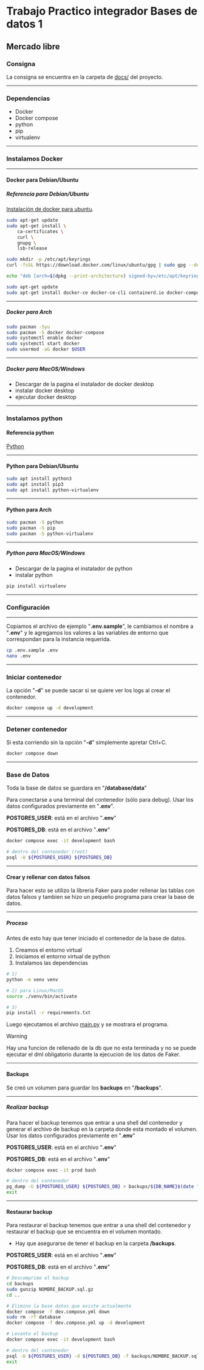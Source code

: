 # Trabajo Practico integrador Bases de datos 1

## Mercado libre

### Consigna

La consigna se encuentra en la carpeta de [docs/](./docs/) del proyecto.

---

### Dependencias

- Docker
- Docker compose
- python
- pip
- virtualenv

---

### Instalamos Docker

---

#### Docker para Debian/Ubuntu

##### Referencia para Debian/Ubuntu

[Instalación de docker para ubuntu](https://docs.docker.com/engine/install/ubuntu).

```bash
sudo apt-get update
sudo apt-get install \
    ca-certificates \
    curl \
    gnupg \
    lsb-release

sudo mkdir -p /etc/apt/keyrings
curl -fsSL https://download.docker.com/linux/ubuntu/gpg | sudo gpg --dearmor -o /etc/apt/keyrings/docker.gpg

echo "deb [arch=$(dpkg --print-architecture) signed-by=/etc/apt/keyrings/docker.gpg] https://download.docker.com/linux/ubuntu $(lsb_release -cs) stable" | sudo tee /etc/apt/sources.list.d/docker.list > /dev/null

sudo apt-get update
sudo apt-get install docker-ce docker-ce-cli containerd.io docker-compose-plugin
```

---

##### Docker para Arch

```bash
sudo pacman -Syu
sudo pacman -S docker docker-compose
sudo systemctl enable docker
sudo systemctl start docker
sudo usermod -aG docker $USER
```

---

##### Docker para MacOS/Windows

- Descargar de la pagina el instalador de docker desktop
- instalar docker desktop
- ejecutar docker desktop

---

### Instalamos python

#### Referencia python

[Python](https://www.python.org/)

---

#### Python para Debian/Ubuntu

```bash
sudo apt install python3
sudo apt install pip3
sudo apt install python-virtualenv
```

---

#### Python para Arch

```bash
sudo pacman -S python
sudo pacman -S pip
sudo pacman -S python-virtualenv
```

---

##### Python para MacOS/Windows

- Descargar de la pagina el instalador de python
- instalar python

```sh
pip install virtualenv
```

---

### Configuración

---

Copiamos el archivo de ejemplo "**.env.sample**", le cambiamos el nombre a "**.env**" y le agregamos los valores a las variables de entorno que correspondan para la instancia requerida.

```bash
cp .env.sample .env
nano .env
```

---

### Iniciar contenedor

La opción "**-d**" se puede sacar si se quiere ver los logs al crear el contenedor.

```bash
docker compose up -d development
```

---

### Detener contenedor

Si esta corriendo sin la opción "**-d**" simplemente apretar Ctrl+C.

```bash
docker compose down
```

---

### Base de Datos

Toda la base de datos se guardara en "**/database/data**"

Para conectarse a una terminal del contenedor (sólo para debug).
Usar los datos configurados previamente en "**.env**".

**POSTGRES_USER**: está en el archivo "**.env**"

**POSTGRES_DB**: está en el archivo "**.env**"

```bash
docker compose exec -it development bash

# dentro del contenedor (root)
psql -U ${POSTGRES_USER} ${POSTGRES_DB}
```

---

#### Crear y rellenar con datos falsos

Para hacer esto se utilizo la libreria Faker para poder rellenar las tablas con datos falsos y tambien se hizo un pequeño programa para crear la base de datos.

---

##### Proceso

Antes de esto hay que tener iniciado el contenedor de la base de datos.

1. Creamos el entorno virtual
2. Iniciamos el entorno virtual de python
3. Instalamos las dependencias

```bash
# 1) 
python -m venv venv

# 2) para Linux/MacOS
source ./venv/bin/activate

# 3)
pip install -r requirements.txt
```

Luego ejecutamos el archivo [main.py](./scripts/populate/main.py) y se mostrara el programa.

> [!WARNING]
> Hay una funcion de rellenado de la db que no esta terminada y no se puede ejecutar el dml obligatorio durante la ejecucion de los datos de Faker.
---

#### Backups

Se creó un volumen para guardar los **backups** en "**/backups**".

---

##### Realizar backup

Para hacer el backup tenemos que entrar a una shell del contenedor y generar el archivo de backup en la carpeta donde esta montado el volumen.
Usar los datos configurados previamente en "**.env**"

**POSTGRES_USER**: está en el archivo "**.env**"

**POSTGRES_DB**: está en el archivo "**.env**"

```bash
docker compose exec -it prod bash

# dentro del contenedor
pg_dump -U ${POSTGRES_USER} ${POSTGRES_DB} > backups/${DB_NAME}$(date "+%Y%m%d-%H_%M").sql
exit
```

---

#### Restaurar backup

Para restaurar el backup tenemos que entrar a una shell del contenedor y restaurar el backup que se encuentra en el volumen montado.

- Hay que asegurarse de tener el backup en la carpeta **/backups**.

**POSTGRES_USER**: está en el archivo "**.env**"

**POSTGRES_DB**: está en el archivo "**.env**"

```bash
# Descomprimo el backup
cd backups
sudo gunzip NOMBRE_BACKUP.sql.gz
cd ..

# Elimino la base datos que existe actualmente
docker compose -f dev.compose.yml down
sudo rm -rf database
docker compose -f dev.compose.yml up -d development

# Levanto el backup
docker compose exec -it development bash

# dentro del contenedor
psql -U ${POSTGRES_USER} -d ${POSTGRES_DB} -f backups/NOMBRE_BACKUP.sql
exit
```
